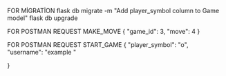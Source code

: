 FOR MİGRATİON
flask db migrate -m "Add player_symbol column to Game model"
flask db upgrade




FOR POSTMAN REQUEST MAKE_MOVE
{
    "game_id": 3,
    "move": 4
}

FOR POSTMAN REQUEST START_GAME
{
    "player_symbol": "o",
    "username": "example "

}
